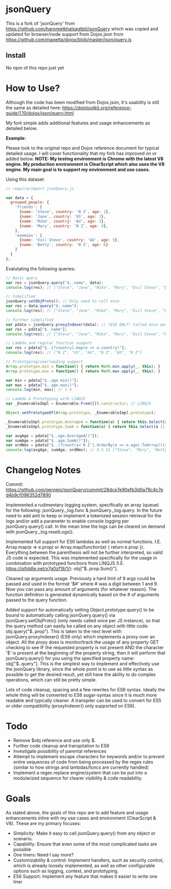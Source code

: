 # jsonQuery
This is a fork of 'jsonQuery' from https://github.com/harpreetkhalsagtbit/jsonQuery which was copied and updated for browser/node support from Dojox.json from https://github.com/maqetta/dojox/blob/master/json/query.js

## Install

No npm of this repo just yet

# How to Use?
Although the code has been modified from Dojox.json, it's usability is still the same as detailed here: https://dojotoolkit.org/reference-guide/1.10/dojox/json/query.html

My fork simple adds additional features and usage enhancements as detailed below.

**Example:**

Please look to the original repo and Dojox reference document for typical detailed usage. I will cover functionality that my fork has improved on or added below. **NOTE: My testing environment is Chrome with the latest V8 engine. My production environment is ClearScript which also uses the V8 engine. My main goal is to support my environment and use cases.**

Using this dataset:
```js
// require/import jsonQuery.js

var data = {
  grouped_people: {
    'friends': [
      {name: 'Steve', country: 'N Z', age: 1},
      {name: 'Jane', country: 'US', age: 2},
      {name: 'Mike', country: 'AU', age: 3},
      {name: 'Mary', country: 'N Z', age: 4},
    ],
    'enemies': [
      {name: 'Evil Steve', country: 'AU', age: 5},
      {name: 'Betty', country: 'N Z', age: 6}
    ]
  }
};
```

Evalutating the following queries:
```js
// Basic query
var res = jsonQuery.query("$..name", data);
console.log(res); // ["Steve", "Jane", "Mike", "Mary", "Evil Steve", "Betty"]

// Simplified
jsonQuery.setObjProto(); // Only need to call once
var res = data.query("$..name");
console.log(res); // ["Steve", "Jane", "Mike", "Mary", "Evil Steve", "Betty"]

// Further simplified
var pdata = jsonQuery.proxyIndexer(data); // (ES6 ONLY) Called once per object that it needs to be used on; must reference the produced proxied object
var res = pdata["$..name"];
console.log(res); // ["Steve", "Jane", "Mike", "Mary", "Evil Steve", "Betty"]

// Lambda and regular function support
var res = pdata["$..[?country].map(e => e.country)"];
console.log(res); // ["N Z", "US", "AU", "N Z", "AU", "N Z"]

// Prototyping/overloading support
Array.prototype.min = function() { return Math.min.apply(_, this); }
Array.prototype.max = function() { return Math.max.apply(_, this); }

var min = pdata["$..age.min()"];
var max = pdata["$..age.max()"];
console.log(min, max); // 1 6

// Lambda & Prototyping with LINQJS
var _EnumerableImpl = Enumerable.From([]).constructor; // LINQJS

Object.setPrototypeOf(Array.prototype, _EnumerableImpl.prototype);

_EnumerableImpl.prototype.AverageA = function(a) { return this.Select(a || (e => e)).Average(e => parseInt(e, 10) || null) };
_EnumerableImpl.prototype.SumA = function(a) { return this.Select(a || (e => e)).Sum(e => parseInt(e, 10) || null) };

var avgAge = pdata["$..age.AverageA()"]);
var sumAge = pdata["$..age.SumA()"]);
var ordNms = pdata["$..[?country='N Z'].OrderBy(e => e.age).ToArray()[=name]"];
console.log(avgAge, sumAge, ordNms); // 3.5 21 ["Steve", "Mary", "Betty"]
```


# Changelog Notes
Commit: https://github.com/gerneio/jsonQuery/commit/28dce7e90efb3d0a79c4c7ed4b9cf096352d7890

Implemented a rudimentary logging system, specifically an array (queue) for the following: jsonQuery._log.func & jsonQuery._log.query. In the future need to add amt to keep or implement a tokenized session retrieval for the logs and/or add a parameter to enable console logging per jsonQuery.query() call. In the mean time the logs can be cleared on demand with jsonQuery._log.resetLogs().

Implemented full support for ES6 lambdas as well as normal functions. I.E. Array.map(e => e.prop) or Array.map(function(e) { return e.prop }). Everything between the parenthesis will not be further interpreted, so valid JS code is expected. This was implemented specifically for the usage in combination with prototyped functions from LINQJS (I.E. https://jsfiddle.net/x7g0zf19/1/): obj["$..prop.Sum()"].

Cleaned up arguments usage. Previously a hard limit of 9 args could be passed and used in the format '$#' where # was a digit between 1 and 9. Now you can pass any amount of arguments (for whatever reason). The function definition is generated dynamically based on the # of arguments passed to the query function.

Added support for automatically setting Object.prototype.query() to be bound to automatically calling jsonQuery.query() via jsonQuery.setObjProto() (only needs called once per JS instance), so that the query method can easily be called on any object with little code: obj.query("$..prop"). This is taken to the next level with jsonQuery.proxyIndexer() (ES6 only) which implements a proxy over an object. All the proxy does is monitor/track the usage of any property GET checking to see IF the requested property is not present AND the character '$' is present at the beginning of the property string, then it will perform that jsonQuery.query() for you using the specified property name: obj["$..query"]. This is the simplest way to implement and effectively use the jsonQuery library, since the whole point is to use as little syntax as possible to get the desired result, yet still have the ability to do complex operations, which can still be pretty simple.

Lots of code cleanup, spacing and a few rewrites for ES6 syntax. Ideally the whole thing will be converted to ES6 sugar-syntax since it is much more readable and typically cleaner. A transpiler can be used to convert for ES5 or older compatibility (proxyIndexer() only supported on ES6).

# Todo

* Remove $obj reference and use only $.
* Further code cleanup and transpilation to ES6
* Investigate possibility of parental references
* Attempt to implement escape characters for keywords and/or to prevent entire sequences of code from being processed by the regex rules (similar to how strings and lambdas/funcs are currently handled)
* Implement a regex.replace engine/system that can be put into a modularized sequence for clearer visibility & code readability.

# Goals

As stated above, the goals of this repo are to add feature and usage enhancements inline with my use cases and environment (ClearScript & V8). These are my primary focuses:

* Simplicity: Make it easy to call jsonQuery.query() from any object or scenario.
* Capability: Ensure that even some of the most complicated tasks are possible
* One liners: Need I say more?
* Customizability & control: Implement handlers, such as security control, which is already loosely implemented, as well as other configurable options such as logging, context, and prototyping.
* ES6 Support: Implement any feature that makes it easier to write one liner
